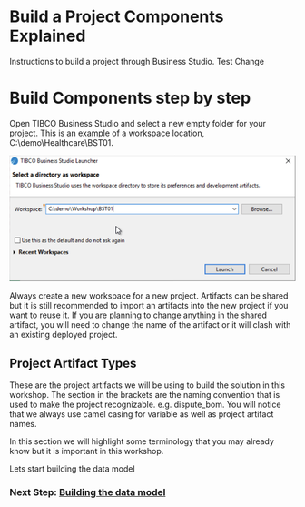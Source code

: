 # Build a Project Components Explained

Instructions to build a project through Business Studio. Test Change

# Build Components step by step
Open TIBCO Business Studio and select a new empty folder for your project. This is an example of a workspace location, C:\demo\Healthcare\BST01. 

![build_project](images/buildproject/1.png)

Always create a new workspace for a new project. Artifacts can be shared but it is still recommended to import an artifacts into the new project if you want to reuse it. If you are planning to change anything in the shared artifact, you will need to change the name of the artifact or it will clash with an existing deployed project. 

## Project Artifact Types
These are the project artifacts we will be using to build the solution in this workshop. The section in the brackets are the naming convention that is used to make the project recognizable. e.g. dispute_bom. You will notice that we always use camel casing for variable as well as project artifact names. 

In this section we will highlight some terminology that you may already know but it is important in this workshop.

Lets start building the data model
### Next Step: [Building the data model](business_Object_Model.md)













